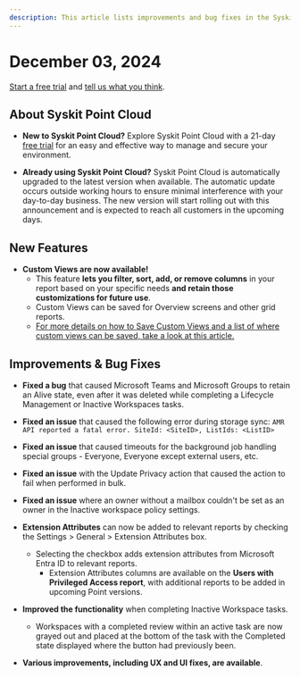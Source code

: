 ```yaml
---
description: This article lists improvements and bug fixes in the Syskit Point Cloud version 2024.6.72.5
---
```


# December 03, 2024

[Start a free trial](https://www.syskit.com/products/point/free-trial/) and [tell us what you think](https://www.syskit.com/company/contact-us/).

## About Syskit Point Cloud

* **New to Syskit Point Cloud?** Explore Syskit Point Cloud with a 21-day [free trial](https://www.syskit.com/products/point/free-trial/) for an easy and effective way to manage and secure your environment.

* **Already using Syskit Point Cloud?** Syskit Point Cloud is automatically upgraded to the latest version when available. The automatic update occurs outside working hours to ensure minimal interference with your day-to-day business. The new version will start rolling out with this announcement and is expected to reach all customers in the upcoming days.

## New Features

* **Custom Views are now available!**
  * This feature **lets you filter, sort, add, or remove columns** in your report based on your specific needs **and retain those customizations for future use**.
  * Custom Views can be saved for Overview screens and other grid reports.
  * [For more details on how to Save Custom Views and a list of where custom views can be saved, take a look at this article.](../../setup/configuration/customize/custom-views.md)

## Improvements & Bug Fixes

* **Fixed a bug** that caused Microsoft Teams and Microsoft Groups to retain an Alive state, even after it was deleted while completing a Lifecycle Management or Inactive Workspaces tasks. 

* **Fixed an issue** that caused the following error during storage sync: `AMR API reported a fatal error. SiteId: <SiteID>, ListIds: <ListID>`

* **Fixed an issue** that caused timeouts for the background job handling special groups - Everyone, Everyone except external users, etc. 

* **Fixed an issue** with the Update Privacy action that caused the action to fail when performed in bulk. 

* **Fixed an issue** where an owner without a mailbox couldn't be set as an owner in the Inactive workspace policy settings.

* **Extension Attributes** can now be added to relevant reports by checking the Settings > General > Extension Attributes box.
  * Selecting the checkbox adds extension attributes from Microsoft Entra ID to relevant reports. 
    * Extension Attributes columns are available on the **Users with Privileged Access report**, with additional reports to be added in upcoming Point versions.

* **Improved the functionality** when completing Inactive Workspace tasks.
  * Workspaces with a completed review within an active task are now grayed out and placed at the bottom of the task with the Completed state displayed where the button had previously been. 

* **Various improvements, including UX and UI fixes, are available**.